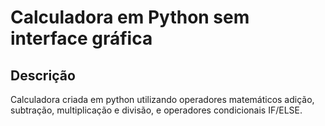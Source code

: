 <h1>Calculadora em Python sem interface gráfica</h1>
<h2>Descrição</h2>
Calculadora criada em python utilizando operadores matemáticos adição, subtração, multiplicação e divisão, e operadores condicionais IF/ELSE.
